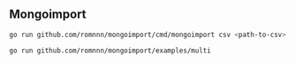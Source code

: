 ## Mongoimport

```bash
go run github.com/romnnn/mongoimport/cmd/mongoimport csv <path-to-csv>
```

```bash
go run github.com/romnnn/mongoimport/examples/multi
```